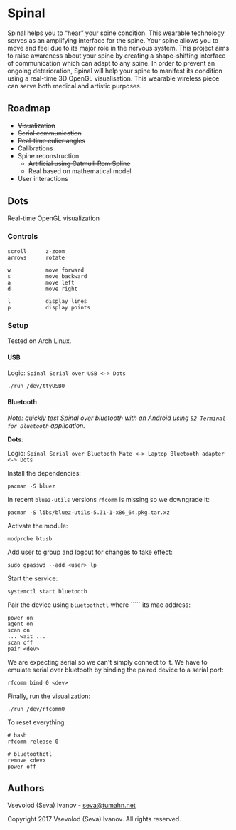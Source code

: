 # Spinal

Spinal helps you to “hear” your spine condition. This wearable technology serves as an amplifying interface for the spine. Your spine allows you to move and feel due to its major role in the nervous system. This project aims to raise awareness about your spine by creating a shape-shifting interface of communication which can adapt to any spine. In order to prevent an ongoing deterioration, Spinal will help your spine to manifest its condition using a real-time 3D OpenGL visualisation. This wearable wireless piece can serve both medical and artistic purposes.

## Roadmap

- ~~Visualization~~
- ~~Serial communication~~
- ~~Real-time eulier angles~~
- Calibrations
- Spine reconstruction
    - ~~Artificial using Catmull-Rom Spline~~
    - Real based on mathematical model
- User interactions

## Dots

Real-time OpenGL visualization

### Controls

    scroll      z-zoom
    arrows      rotate
    
    w           move forward
    s           move backward
    a           move left
    d           move right
    
    l           display lines
    p           display points

### Setup

Tested on Arch Linux.

#### USB

Logic: ```Spinal Serial over USB <-> Dots```

    ./run /dev/ttyUSB0

#### Bluetooth

*Note: quickly test *Spinal* over bluetooth with an Android using ```S2 Terminal for Bluetooth``` application.*

**Dots**:

Logic: ```Spinal Serial over Bluetooth Mate <-> Laptop Bluetooth adapter <-> Dots```

Install the dependencies:

    pacman -S bluez

In recent ```bluez-utils``` versions ```rfcomm``` is missing so we downgrade it:

    pacman -S libs/bluez-utils-5.31-1-x86_64.pkg.tar.xz

Activate the module:

    modprobe btusb

Add user to group and logout for changes to take effect:

    sudo gpasswd --add <user> lp

Start the service:

    systemctl start bluetooth

Pair the device using ```bluetoothctl``` where ```<dev>`` its mac address:

    power on
    agent on
    scan on
    ... wait ...
    scan off
    pair <dev>

We are expecting serial so we can't simply connect to it. We have to emulate serial over bluetooth by binding the paired device to a serial port:

    rfcomm bind 0 <dev>

Finally, run the visualization:

    ./run /dev/rfcomm0

To reset everything:

    # bash
    rfcomm release 0

    # bluetoothctl
    remove <dev>
    power off

## Authors

Vsevolod (Seva) Ivanov - seva@tumahn.net

Copyright 2017 Vsevolod (Seva) Ivanov. All rights reserved.
